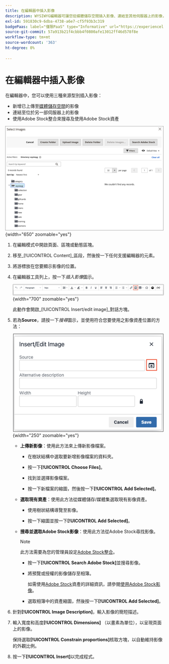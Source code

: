 ```yaml
---
title: 在編輯器中插入影像
description: WYSIWYG編輯器可讓您從媒體儲存空間插入影像、連結至其他伺服器上的影像，或使用Adobe Stock資產。
exl-id: 591830c9-6dba-4738-a6e7-cf5f93b3c319
badgePaas: label="僅限PaaS" type="Informative" url="https://experienceleague.adobe.com/en/docs/commerce/user-guides/product-solutions" tooltip="僅適用於雲端專案(Adobe管理的PaaS基礎結構)和內部部署專案的Adobe Commerce 。"
source-git-commit: 57a913b21f4cbbb4f0800afe13012ff46d578f8e
workflow-type: tm+mt
source-wordcount: '363'
ht-degree: 0%

---
```


# 在編輯器中插入影像

在編輯器中，您可以使用三種來源型別插入影像：

- 新增已上傳至[媒體儲存空間](media-storage.md)的影像
- 連結至位於另一部伺服器上的影像
- 使用Adobe Stock整合來搜尋及使用Adobe Stock資產

![媒體儲存空間](./assets/media-storage.png){width="650" zoomable="yes"}

1. 在編輯模式中開啟頁面、區塊或動態區塊。

1. 移至&#x200B;_[!UICONTROL Content]_區段，然後按一下任何支援編輯器的元素。

1. 將游標放在您要顯示影像的位置。

1. 在編輯器工具列上，按一下&#x200B;_插入影像_&#x200B;圖示。

   ![插入影像圖示](./assets/editor-toolbar-image-button.png){width="700" zoomable="yes"}

   此動作會開啟&#x200B;_[!UICONTROL Insert/edit image]_對話方塊。

1. 若為&#x200B;**Source**，請按一下&#x200B;_搜尋_&#x200B;圖示，並使用符合您要使用之影像資產位置的方法：

   ![選取搜尋圖示](./assets/editor-dialog-insert-image.png){width="250" zoomable="yes"}

   - **上傳新影像**：使用此方法來上傳新影像檔案。

      - 在樹狀結構中選取要新增影像檔案的資料夾。

      - 按一下&#x200B;**[!UICONTROL Choose Files]**。

      - 找到並選擇影像檔案。

      - 按一下新檔案的縮圖，然後按一下&#x200B;**[!UICONTROL Add Selected]**。

   - **選取現有資產**：使用此方法從媒體儲存/媒體集選取現有影像資產。

      - 使用樹狀結構導覽至影像。

      - 按一下縮圖並按一下&#x200B;**[!UICONTROL Add Selected]**。

   - **搜尋並選取Adobe Stock影像**：使用此方法從Adobe Stock尋找影像。

     >[!NOTE]
     >
     >此方法需要為您的管理員設定[Adobe Stock整合](adobe-stock.md)。

      - 按一下&#x200B;**[!UICONTROL Search Adobe Stock]**&#x200B;並搜尋影像。

      - 將預覽或授權的影像儲存至相簿。

        如需使用[Adobe Stock](https://stock.adobe.com)資產的詳細資訊，請參閱[使用Adobe Stock影像](adobe-stock-manage.md)。

      - 選取相簿中的資產縮圖，然後按一下&#x200B;**[!UICONTROL Add Selected]**。

1. 針對&#x200B;**[!UICONTROL Image Description]**，輸入影像的簡短描述。

1. 輸入寬度和高度&#x200B;**[!UICONTROL Dimensions]** （以畫素為單位），以呈現頁面上的影像。

   保持選取&#x200B;**[!UICONTROL Constrain proportions]**&#x200B;核取方塊，以自動維持影像的外觀比例。

1. 按一下&#x200B;**[!UICONTROL Insert]**&#x200B;以完成程式。
